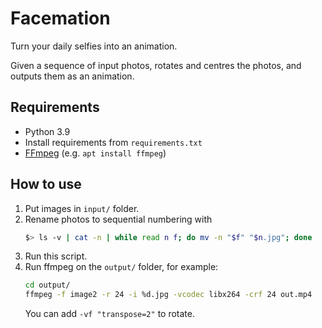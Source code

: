 # Facemation
Turn your daily selfies into an animation.

Given a sequence of input photos, rotates and centres the photos, and outputs them as an animation.

## Requirements
- Python 3.9
- Install requirements from `requirements.txt`
- [FFmpeg](https://ffmpeg.org/) (e.g. `apt install ffmpeg`)

## How to use
1. Put images in `input/` folder.
2. Rename photos to sequential numbering with
    ```bash
    $> ls -v | cat -n | while read n f; do mv -n "$f" "$n.jpg"; done
    ```
3. Run this script.
4. Run ffmpeg on the `output/` folder, for example:
   ```bash
   cd output/
   ffmpeg -f image2 -r 24 -i %d.jpg -vcodec libx264 -crf 24 out.mp4
   ```
   You can add `-vf "transpose=2"` to rotate.

